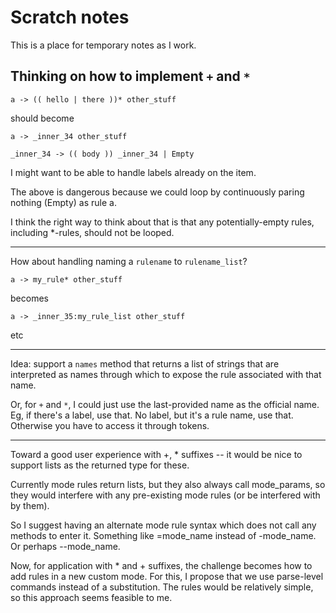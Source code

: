 # Scratch notes

This is a place for temporary notes as I work.

## Thinking on how to implement `+` and `*`

    a -> (( hello | there ))* other_stuff

should become

    a -> _inner_34 other_stuff
    
    _inner_34 -> (( body )) _inner_34 | Empty

I might want to be able to handle labels already on the item.

The above is dangerous because we could loop by continuously paring
nothing (Empty) as rule a.

I think the right way to think about that is that any potentially-empty
rules, including *-rules, should not be looped.

----

How about handling naming a `rulename` to `rulename_list`?

    a -> my_rule* other_stuff

becomes

    a -> _inner_35:my_rule_list other_stuff

etc

---

Idea: support a `names` method that returns a list of
strings that are interpreted as names through which to
expose the rule associated with that name.

Or, for `+` and `*`, I could just use the last-provided
name as the official name. Eg, if there's a label, use that.
No label, but it's a rule name, use that. Otherwise you have
to access it through tokens.

---

Toward a good user experience with +, * suffixes -- it would
be nice to support lists as the returned type for these.

Currently mode rules return lists, but they also always call
mode_params, so they would interfere with any pre-existing
mode rules (or be interfered with by them).

So I suggest having an alternate mode rule syntax which does
not call any methods to enter it. Something like =mode_name
instead of -mode_name. Or perhaps --mode_name.

Now, for application with * and + suffixes, the challenge
becomes how to add rules in a new custom mode. For this, I
propose that we use parse-level commands instead of a
substitution. The rules would be relatively simple, so this
approach seems feasible to me.
